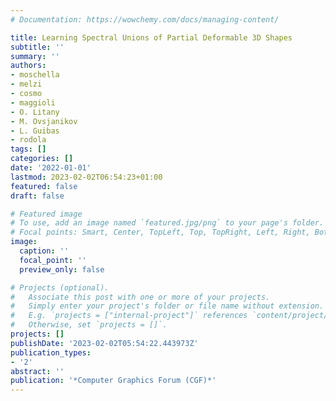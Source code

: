 ```yaml
---
# Documentation: https://wowchemy.com/docs/managing-content/

title: Learning Spectral Unions of Partial Deformable 3D Shapes
subtitle: ''
summary: ''
authors:
- moschella
- melzi
- cosmo
- maggioli
- O. Litany
- M. Ovsjanikov
- L. Guibas
- rodola
tags: []
categories: []
date: '2022-01-01'
lastmod: 2023-02-02T06:54:23+01:00
featured: false
draft: false

# Featured image
# To use, add an image named `featured.jpg/png` to your page's folder.
# Focal points: Smart, Center, TopLeft, Top, TopRight, Left, Right, BottomLeft, Bottom, BottomRight.
image:
  caption: ''
  focal_point: ''
  preview_only: false

# Projects (optional).
#   Associate this post with one or more of your projects.
#   Simply enter your project's folder or file name without extension.
#   E.g. `projects = ["internal-project"]` references `content/project/deep-learning/index.md`.
#   Otherwise, set `projects = []`.
projects: []
publishDate: '2023-02-02T05:54:22.443973Z'
publication_types:
- '2'
abstract: ''
publication: '*Computer Graphics Forum (CGF)*'
---
```

